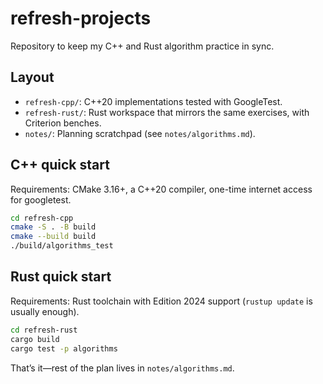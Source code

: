 # refresh-projects
Repository to keep my C++ and Rust algorithm practice in sync.

## Layout
- `refresh-cpp/`: C++20 implementations tested with GoogleTest.
- `refresh-rust/`: Rust workspace that mirrors the same exercises, with Criterion benches.
- `notes/`: Planning scratchpad (see `notes/algorithms.md`).

## C++ quick start
Requirements: CMake 3.16+, a C++20 compiler, one-time internet access for googletest.
```bash
cd refresh-cpp
cmake -S . -B build
cmake --build build
./build/algorithms_test
```

## Rust quick start
Requirements: Rust toolchain with Edition 2024 support (`rustup update` is usually enough).
```bash
cd refresh-rust
cargo build
cargo test -p algorithms
```

That’s it—rest of the plan lives in `notes/algorithms.md`.
